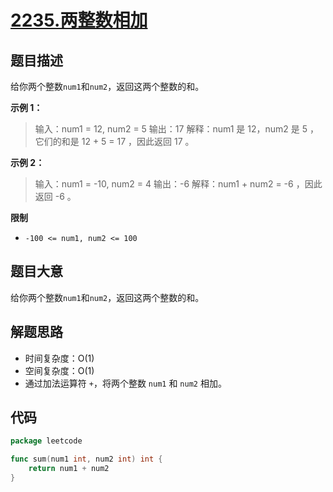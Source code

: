 # [2235.两整数相加](https://leetcode.cn/problems/add-two-integers/)

## 题目描述

给你两个整数`num1`和`num2`，返回这两个整数的和。

**示例 1：**

> 输入：num1 = 12, num2 = 5
> 输出：17
> 解释：num1 是 12，num2 是 5 ，它们的和是 12 + 5 = 17 ，因此返回 17 。

**示例 2：**

> 输入：num1 = -10, num2 = 4
> 输出：-6
> 解释：num1 + num2 = -6 ，因此返回 -6 。

**限制**

* `-100 <= num1, num2 <= 100 `

## 题目大意

给你两个整数`num1`和`num2`，返回这两个整数的和。

## 解题思路

* 时间复杂度：O(1)
* 空间复杂度：O(1)
* 通过加法运算符 `+`，将两个整数 `num1` 和 `num2` 相加。

## 代码

```go
package leetcode

func sum(num1 int, num2 int) int {
	return num1 + num2
}
```

